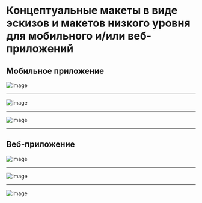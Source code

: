 # Концептуальные макеты в виде эскизов и макетов низкого уровня для мобильного и/или веб-приложений
## Мобильное приложение
![image](lab2/source/app_main.png)

<hr>

![image](lab2/source/app_cart.png)

<hr>

![image](lab2/source/app_item.png)

<hr>

## Веб-приложение

![image](lab2/source/web_main.png)

<hr>

![image](lab2/source/web_cart.png)

<hr>

![image](lab2/source/web_item.png)
